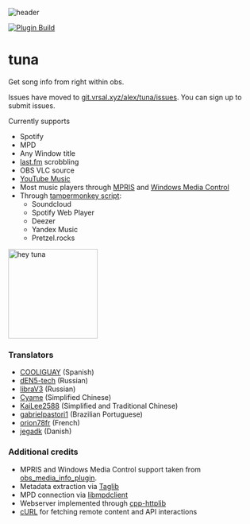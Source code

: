 ![header](./preview.png "tuna running on obs linux")

[![Plugin Build](https://github.com/univrsal/tuna/actions/workflows/main.yml/badge.svg)](https://github.com/univrsal/tuna/actions/workflows/main.yml)

# tuna
Get song info from right within obs.

Issues have moved to [git.vrsal.xyz/alex/tuna/issues](https://git.vrsal.xyz/alex/tuna/issues). You can sign up to submit issues.
    
Currently supports
- Spotify
- MPD
- Any Window title
- [last.fm](https://last.fm) scrobbling
- OBS VLC source
- [YouTube Music](https://github.com/th-ch/youtube-music)
- Most music players through [MPRIS](https://specifications.freedesktop.org/mpris-spec/latest/) and [Windows Media Control](https://learn.microsoft.com/en-us/uwp/api/windows.media.control?view=winrt-19041)
- Through [tampermonkey script](https://github.com/univrsal/tuna/raw/master/deps/tuna_browser.user.js):
    - Soundcloud 
    - Spotify Web Player
    - Deezer
    - Yandex Music
    - Pretzel.rocks

<img src="src/gui/images/tuna.png" alt="hey tuna" width="180px">

### Translators
- [COOLIGUAY](https://github.com/COOLIGUAY) (Spanish) 
- [dEN5-tech](https://github.com/dEN5-tech) (Russian)
- [libraV3](https://github.com/libraV3) (Russian)
- [Cyame](https://github.com/Cyame) (Simplified Chinese) 
- [KaiLee2588](https://github.com/KaiLee2588) (Simplified and Traditional Chinese) 
- [gabrielpastori1](https://github.com/gabrielpastori1) (Brazilian Portuguese) 
- [orion78fr](https://github.com/orion78fr) (French) 
- [jegadk](https://obsproject.com/forum/members/jegadk.185246/) (Danish) 

### Additional credits

- MPRIS and Windows Media Control support taken from [obs_media_info_plugin](https://github.com/rmoalic/obs_media_info_plugin).
- Metadata extraction via [Taglib](https://taglib.org/)
- MPD connection via [libmpdclient](https://musicpd.org/libs/libmpdclient/)
- Webserver implemented through [cpp-httplib](https://github.com/yhirose/cpp-httplib)
- [cURL](https://curl.se) for fetching remote content and API interactions
